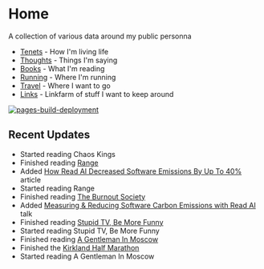 # Home

A collection of various data around my public personna

* [Tenets](tenets.md) - How I'm living life
* [Thoughts](thoughts.md) - Things I'm saying
* [Books](books.md) - What I'm reading
* [Running](running.md) - Where I'm running
* [Travel](travel.md) - Where I want to go
* [Links](links.md) - Linkfarm of stuff I want to keep around


[![pages-build-deployment](https://github.com/dubrie/dubrie.github.io/actions/workflows/pages/pages-build-deployment/badge.svg?branch=gh-pages)](https://github.com/dubrie/dubrie.github.io/actions/workflows/pages/pages-build-deployment)


## Recent Updates
* Started reading Chaos Kings
* Finished reading [Range](archive/books/range.md)
* Added [How Read AI Decreased Software Emissions By Up To 40%](thoughts.md) article
* Started reading Range
* Finished reading [The Burnout Society](archive/books/the-burnout-society.md)
* Added [Measuring & Reducing Software Carbon Emissions with Read AI](thoughts.md) talk
* Finished reading [Stupid TV, Be More Funny](archive/books/stupid-tv-be-more-funny.md)
* Started reading Stupid TV, Be More Funny
* Finished reading [A Gentleman In Moscow](archive/books/a-gentleman-in-moscow.md)
* Finished the [Kirkland Half Marathon](running.md)
* Started reading A Gentleman In Moscow
  
  
